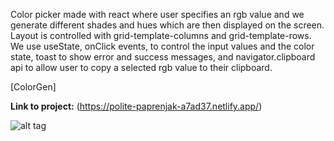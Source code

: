Color picker made with react where user specifies an rgb value and we generate different shades and hues which are then displayed on the screen. Layout is controlled with grid-template-columns and grid-template-rows. We use useState, onClick events, to control the input values and the color state, toast to show error and success messages, and navigator.clipboard api to allow user to copy a selected rgb value to their clipboard.

[ColorGen]

**Link to project:**
(https://polite-paprenjak-a7ad37.netlify.app/)

![alt tag](https://media3.giphy.com/media/v1.Y2lkPTc5MGI3NjExN2Y2ZTI5MTQ4NzA3ZGI5NDcxZTlkMWVhNTQ2ZTQzODFjMGJlNmM2NCZlcD12MV9pbnRlcm5hbF9naWZzX2dpZklkJmN0PWc/29832jOdG17I4Wg4Dz/giphy.gif)
